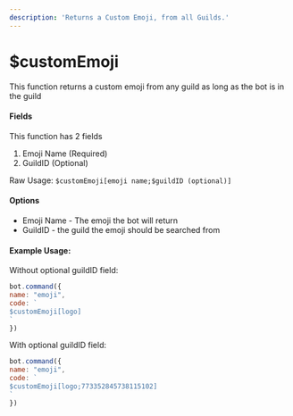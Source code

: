 ```yaml
---
description: 'Returns a Custom Emoji, from all Guilds.'
---
```


# $customEmoji

This  function returns a custom emoji from any guild as long as the bot is in the guild

#### Fields

This function has 2 fields

1. Emoji Name \(Required\)
2. GuildID \(Optional\)

Raw Usage: `$customEmoji[emoji name;$guildID (optional)]`

#### Options

* Emoji Name - The emoji the bot will return
* GuildID - the guild the emoji should be searched from

#### Example Usage:

Without optional guildID field:

```javascript
bot.command({
name: "emoji", 
code: `
$customEmoji[logo]
`
})
```

With optional guildID field:

```javascript
bot.command({
name: "emoji", 
code: `
$customEmoji[logo;773352845738115102]
`
})
```

